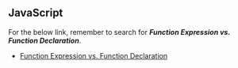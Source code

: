## JavaScript

For the below link, remember to search for ***Function Expression vs. Function Declaration***.

* [Function Expression vs. Function Declaration](https://medium.freecodecamp.org/the-definitive-javascript-handbook-for-a-developer-interview-44ffc6aeb54e)
